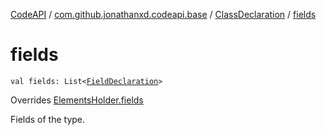 [CodeAPI](../../index.md) / [com.github.jonathanxd.codeapi.base](../index.md) / [ClassDeclaration](index.md) / [fields](.)

# fields

`val fields: List<`[`FieldDeclaration`](../-field-declaration/index.md)`>`

Overrides [ElementsHolder.fields](../-elements-holder/fields.md)

Fields of the type.

